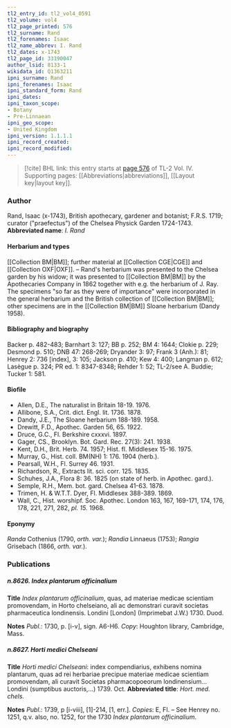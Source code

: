 ```yaml
---
tl2_entry_id: tl2_vol4_0591
tl2_volume: vol4
tl2_page_printed: 576
tl2_surname: Rand
tl2_forenames: Isaac
tl2_name_abbrev: I. Rand
tl2_dates: x-1743
tl2_page_id: 33190047
author_lsid: 8133-1
wikidata_id: Q1363211
ipni_surname: Rand
ipni_forenames: Isaac
ipni_standard_form: Rand
ipni_dates: 
ipni_taxon_scope: 
- Botany
- Pre-Linnaean
ipni_geo_scope: 
- United Kingdom
ipni_version: 1.1.1.1
ipni_record_created: 
ipni_record_modified:
---
```



> [!cite] BHL link: this entry starts at [page 576](https://www.biodiversitylibrary.org/page/33190047) of TL-2 Vol. IV.
> Supporting pages: [[Abbreviations|abbreviations]], [[Layout key|layout key]].

### Author

Rand, Isaac (x-1743), British apothecary, gardener and botanist; F.R.S. 1719; curator ("praefectus") of the Chelsea Physick Garden 1724-1743. 
**Abbreviated name**: *I. Rand*

#### Herbarium and types

[[Collection BM|BM]]; further material at [[Collection CGE|CGE]] and [[Collection OXF|OXF]]. – Rand's herbarium was presented to the Chelsea garden by his widow; it was presented to [[Collection BM|BM]] by the Apothecaries Company in 1862 together with e.g. the herbarium of J. Ray. The specimens "so far as they were of importance" were incorporated in the general herbarium and the British collection of [[Collection BM|BM]]; other specimens are in the [[Collection BM|BM]] Sloane herbarium (Dandy 1958).

#### Bibliography and biography

Backer p. 482-483; Barnhart 3: 127; BB p. 252; BM 4: 1644; Clokie p. 229; Desmond p. 510; DNB 47: 268-269; Dryander 3: 97; Frank 3 (Anh.): 81; Henrey 2: 736 \[index\], 3: 105; Jackson p. 410; Kew 4: 400; Langman p. 612; Lasègue p. 324; PR ed. 1: 8347-8348; Rehder 1: 52; TL-2/see A. Buddie; Tucker 1: 581.

#### Biofile

- Allen, D.E., The naturalist in Britain 18-19. 1976.
- Allibone, S.A., Crit. dict. Engl. lit. 1736. 1878.
- Dandy, J.E., The Sloane herbarium 188-189. 1958.
- Drewitt, F.D., Apothec. Garden 56, 65. 1922.
- Druce, G.C., Fl. Berkshire cxxxvi. 1897.
- Gager, CS., Brooklyn. Bot. Gard. Rec. 27(3): 241. 1938.
- Kent, D.H., Brit. Herb. 74. 1957; Hist. fl. Middlesex 15-16. 1975.
- Murray, G., Hist. coll. BM(NH) 1: 176. 1904 (herb.).
- Pearsall, W.H., Fl. Surrey 46. 1931.
- Richardson, R., Extracts lit. sci. corr. 125. 1835.
- Schuhes, J.A., Flora 8: 36. 1825 (on state of herb. in Apothec. gard.).
- Semple, R.H., Mem. bot. gard. Chelsea 41-63. 1878.
- Trimen, H. & W.T.T. Dyer, Fl. Middlesex 388-389. 1869.
- Wall, C., Hist. worshipf. Soc. Apothec. London 163, 167, 169-171, 174, 176, 178, 221, 271, 282, *pl. 15.* 1968.

#### Eponymy

*Randa* Cothenius (1790, *orth. var.*); *Randia* Linnaeus (1753); *Rangia* Grisebach (1866, *orth. var.*).

### Publications

##### n.8626. Index plantarum officinalium

**Title**
*Index plantarum officinalium*, quas, ad materiae medicae scientiam promovendam, in Horto chelseiano, ali ac demonstrari curavit societas pharmaceutica londinensis. Londini \[London\] (Imprimebat J.W.) 1730. Duod.

**Notes**
*Publ*.: 1730, p. \[i-v\], sign. A6-H6. *Copy*: Houghton library, Cambridge, Mass.

##### n.8627. Horti medici Chelseani

**Title**
*Horti medici Chelseani*: index compendiarius, exhibens nomina plantarum, quas ad rei herbariae precipue materiae medicae scientiam promovendam, ali curavit Societas pharmacopoeorum londinensium... Londini (sumptibus auctoris,...) 1739. Oct.
**Abbreviated title**: *Hort. med. chels.*

**Notes**
*Publ*.: 1739, p \[i-viii\], \[1\]-214, \[1, err.\]. *Copies*: E, FI. – See Henrey no. 1251, q.v. also, no. 1252, for the 1730 *Index plantarum officinalium*.

